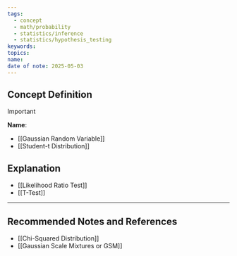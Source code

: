 ```yaml
---
tags:
  - concept
  - math/probability
  - statistics/inference
  - statistics/hypothesis_testing
keywords: 
topics: 
name: 
date of note: 2025-05-03
---
```


## Concept Definition

>[!important]
>**Name**: 


- [[Gaussian Random Variable]]
- [[Student-t Distribution]]

## Explanation


- [[Likelihood Ratio Test]]
- [[T-Test]]


-----------
##  Recommended Notes and References

- [[Chi-Squared Distribution]]
- [[Gaussian Scale Mixtures or GSM]]